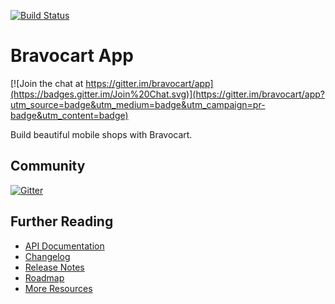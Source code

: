 [![Build Status](https://travis-ci.org/bravocart/app.svg?branch=master)](https://travis-ci.org/bravocart/app)
# Bravocart App

[![Join the chat at https://gitter.im/bravocart/app](https://badges.gitter.im/Join%20Chat.svg)](https://gitter.im/bravocart/app?utm_source=badge&utm_medium=badge&utm_campaign=pr-badge&utm_content=badge)

Build beautiful mobile shops with Bravocart.

## Community

[![Gitter](https://badges.gitter.im/Join%20Chat.svg)](https://gitter.im/bravocart/app?utm_source=badge&utm_medium=badge&utm_campaign=pr-badge)

## Further Reading

  * [API Documentation](https://app.com)
  * [Changelog](https://github.com/bravocart/app/wiki/Changelog)
  * [Release Notes](https://github.com/bravocart/app/releases)
  * [Roadmap](https://github.com/bravocart/app/wiki/Roadmap)
  * [More Resources](https://github.com/bravocart/app/wiki/Resources)
